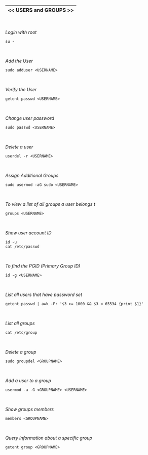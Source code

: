 |<< USERS and GROUPS >>|
|-------------|
<br>

*Login with root*
```
su -
```
<br>

*Add the User*
```
sudo adduser <USERNAME>
```
<br>

*Verify the User*
```
getent passwd <USERNAME>
```
<br>

*Change user password*
```
sudo passwd <USERNAME>
```
<br>

*Delete a user*
```
userdel -r <USERNAME>
```
<br>

*Assign Additional Groups*
```
sudo usermod -aG sudo <USERNAME>
```
<br>

*To view a list of all groups a user belongs t*
```
groups <USERNAME>
```
<br>

*Show user account ID*
```
id -u
cat /etc/passwd
```
<br>

*To find the PGID (Primary Group ID)*
```
id -g <USERNAME>
```
<br>

*List all users that have password set*
```
getent passwd | awk -F: '$3 >= 1000 && $3 < 65534 {print $1}'
```
<br>

*List all groups*
```
cat /etc/group
```
<br>

*Delete a group*
```
sudo groupdel <GROUPNAME>
```
<br>

*Add a user to a group*
```
usermod -a -G <GROUPNAME> <USERNAME>
```
<br>

*Show groups members*
```
members <GROUPNAME>
```
<br>

*Query information about a specific group*
```
getent group <GROUPNAME>
```
<br>
